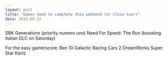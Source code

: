 ```yaml
---
layout: post
title: "Games need to complete this weekend (or close too!)"
date: 2012-06-22
---
```


SBK Generations (priority numero uno)
Need For Speed: The Run (boosting Italian DLC on Saturday)

For the easy gamerscore:
Ben 10 Galactic Racing
Cars 2
DreamWorks Super Star Kartz